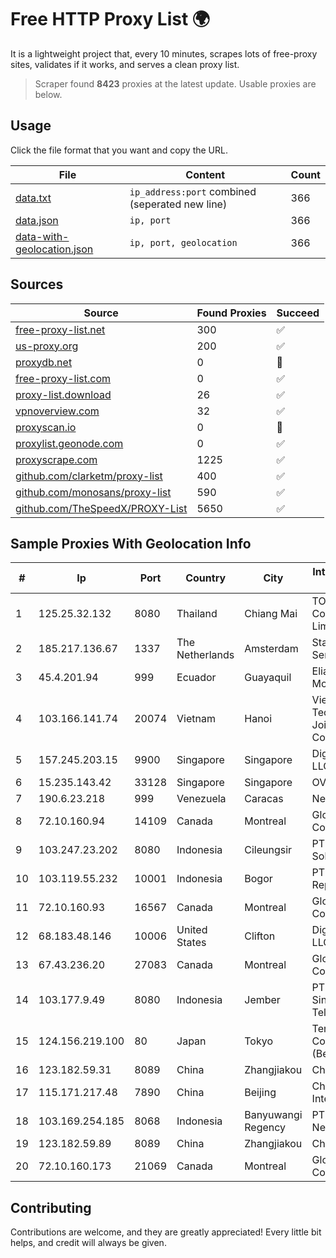 
# Free HTTP Proxy List 🌍

It is a lightweight project that, every 10 minutes, scrapes lots of free-proxy sites, validates if it works, and serves a clean proxy list.


> Scraper found **8423** proxies at the latest update. Usable proxies are below.

## Usage

Click the file format that you want and copy the URL.


|File|Content|Count|
|----|-------|-----|
|[data.txt](https://raw.githubusercontent.com/themiralay/Proxy-List-World/master/data.txt)|`ip_address:port` combined (seperated new line)|366|
|[data.json](https://raw.githubusercontent.com/themiralay/Proxy-List-World/master/data.json)|`ip, port`|366|
|[data-with-geolocation.json](https://raw.githubusercontent.com/themiralay/Proxy-List-World/master/data-with-geolocation.json)|`ip, port, geolocation`|366|

## Sources

|Source|Found Proxies|Succeed|
|------|-------------|-------|
|[free-proxy-list.net](https://free-proxy-list.net)|300|✅|
|[us-proxy.org](https://www.us-proxy.org)|200|✅|
|[proxydb.net](http://proxydb.net)|0|🚫|
|[free-proxy-list.com](https://free-proxy-list.com/?page=&port=&type%5B%5D=http&type%5B%5D=https&up_time=0&search=Search)|0|✅|
|[proxy-list.download](https://www.proxy-list.download/HTTP)|26|✅|
|[vpnoverview.com](https://vpnoverview.com/privacy/anonymous-browsing/free-proxy-servers)|32|✅|
|[proxyscan.io](https://www.proxyscan.io)|0|🚫|
|[proxylist.geonode.com](https://proxylist.geonode.com/api/proxy-list?limit=300&page=1&sort_by=lastChecked&sort_type=desc&protocols=http,https)|0|✅|
|[proxyscrape.com](https://api.proxyscrape.com/v2/?request=displayproxies&protocol=http&timeout=10000&country=all&ssl=all&anonymity=all)|1225|✅|
|[github.com/clarketm/proxy-list](https://raw.githubusercontent.com/clarketm/proxy-list/master/proxy-list-raw.txt)|400|✅|
|[github.com/monosans/proxy-list](https://raw.githubusercontent.com/monosans/proxy-list/main/proxies/http.txt)|590|✅|
|[github.com/TheSpeedX/PROXY-List](https://raw.githubusercontent.com/TheSpeedX/PROXY-List/master/http.txt)|5650|✅|


## Sample Proxies With Geolocation Info

|#|Ip|Port|Country|City|Internet Service Provider|
|-|--|----|-------|----|-------------------------|
|1|125.25.32.132|8080|Thailand|Chiang Mai|TOT Public Company Limited|
|2|185.217.136.67|1337|The Netherlands|Amsterdam|Stallion Network Services Limited|
|3|45.4.201.94|999|Ecuador|Guayaquil|Eliana Vanessa Morocho Oña|
|4|103.166.141.74|20074|Vietnam|Hanoi|Viet NAM Cloud Technology Joint Stock Company|
|5|157.245.203.15|9900|Singapore|Singapore|DigitalOcean, LLC|
|6|15.235.143.42|33128|Singapore|Singapore|OVH SAS|
|7|190.6.23.218|999|Venezuela|Caracas|Net Uno|
|8|72.10.160.94|14109|Canada|Montreal|GloboTech Communications|
|9|103.247.23.202|8080|Indonesia|Cileungsir|PT wifian Solution|
|10|103.119.55.232|10001|Indonesia|Bogor|PT. Eka Mas Republik|
|11|72.10.160.93|16567|Canada|Montreal|GloboTech Communications|
|12|68.183.48.146|10006|United States|Clifton|DigitalOcean, LLC|
|13|67.43.236.20|27083|Canada|Montreal|GloboTech Communications|
|14|103.177.9.49|8080|Indonesia|Jember|PT Helium Sinergi Telekomunikasi|
|15|124.156.219.100|80|Japan|Tokyo|Tencent Cloud Computing (Beijing) Co|
|16|123.182.59.31|8089|China|Zhangjiakou|China Telecom|
|17|115.171.217.48|7890|China|Beijing|China Networks Inter-Exchange|
|18|103.169.254.185|8068|Indonesia|Banyuwangi Regency|PT Master Star Network|
|19|123.182.59.89|8089|China|Zhangjiakou|China Telecom|
|20|72.10.160.173|21069|Canada|Montreal|GloboTech Communications|



## Contributing

Contributions are welcome, and they are greatly appreciated! Every
little bit helps, and credit will always be given.

